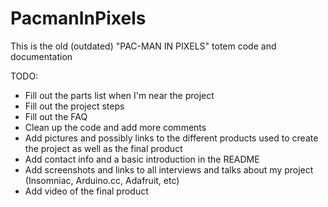 # PacmanInPixels
This is the old (outdated) "PAC-MAN IN PIXELS" totem code and documentation

TODO:
- Fill out the parts list when I'm near the project
- Fill out the project steps
- Fill out the FAQ
- Clean up the code and add more comments
- Add pictures and possibly links to the different products used to create the project as well as the final product
- Add contact info and a basic introduction in the README
- Add screenshots and links to all interviews and talks about my project (Insomniac, Arduino.cc, Adafruit, etc)
- Add video of the final product